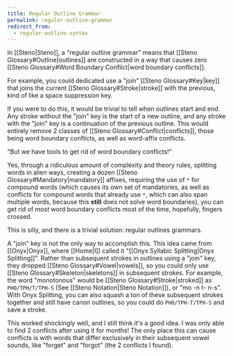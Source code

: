 ```yaml
---
title: Regular Outline Grammar
permalink: regular-outline-grammar
redirect_from:
  - regular-outline-syntax
---
```


In [[Steno|Steno]], a "regular outline grammar" means that [[Steno Glossary#Outline|outlines]] are constructed in a way that causes zero [[Steno Glossary#Word Boundary Conflict|word boundary conflicts]].

For example, you could dedicated use a "join" [[Steno Glossary#Key|key]] that joins the current [[Steno Glossary#Stroke|stroke]] with the previous, kind of like a space suppression key.

If you were to do this, it would be trivial to tell when outlines start and end. Any stroke without the "join" key is the start of a new outline, and any stroke with the "join" key is a continuation of the previous outline. This would entirely remove 2 classes of [[Steno Glossary#Conflict|conflicts]], those being word boundary conflicts, as well as word-affix conflicts.

"But we have tools to get rid of word boundary conflicts!"

Yes, through a ridiculous amount of complexity and theory rules, splitting words in alien ways, creating a dozen [[Steno Glossary#Mandatory|mandatory]] affixes, requiring the use of `*` for compound words (which causes its own set of mandatories, as well as conflicts for compound words that already use `*`, which can also span multiple words, because this **still** does not solve word boundaries), you can get rid of _most_ word boundary conflicts most of the time, hopefully, fingers crossed.

This is silly, and there is a trivial solution: regular outlines grammars.

A "join" key is not the only way to accomplish this. This idea came from [[Onyx|Onyx]], where [[Home|I]] called it "[[Onyx Syllabic Splitting|Onyx Splitting]]". Rather than subsequent strokes in outlines using a "join" key, they dropped [[Steno Glossary#Vowel|vowels]], so you could only use [[Steno Glossary#Skeleton|skeletons]] in subsequent strokes. For example, the word "monotonous" would be [[Steno Glossary#Stroke|stroked]] as `PHO/TPH/T/TPH-S` (See [[Steno Notation|Steno Notation]]), or "mo -n t- n-s". With Onyx Splitting, you can also squash a ton of these subsequent strokes together and still have canon outlines, so you could do `PHO/TPH-T/TPH-S` and save a stroke.

This worked shockingly well, and I still think it's a good idea. I was only able to find 2 conflicts after using it for months! The only place this can cause conflicts is with words that differ exclusively in their subsequent vowel sounds, like "forget" and "forgot" (the 2 conflicts I found).
